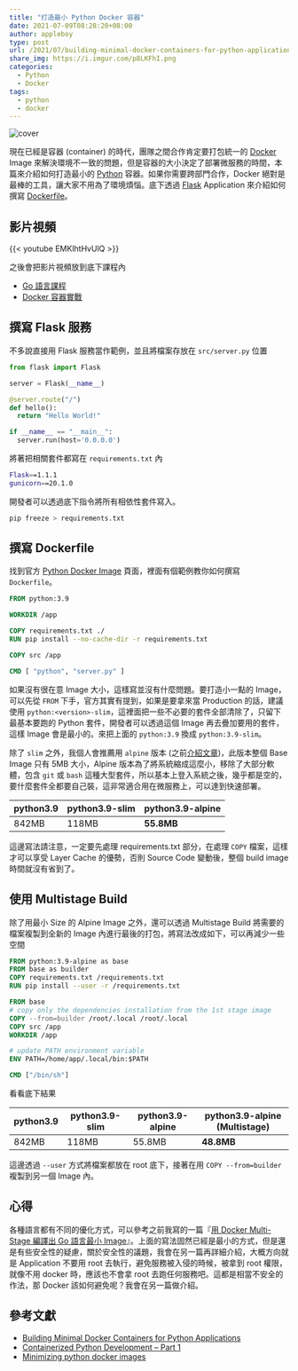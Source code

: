 ```yaml
---
title: "打造最小 Python Docker 容器"
date: 2021-07-09T08:28:20+08:00
author: appleboy
type: post
url: /2021/07/building-minimal-docker-containers-for-python-applications/
share_img: https://i.imgur.com/p8LKFhI.png
categories:
  - Python
  - Docker
tags:
  - python
  - docker
---
```


![cover](https://i.imgur.com/p8LKFhI.png)

現在已經是容器 (container) 的時代，團隊之間合作肯定要打包統一的 [Docker][2] Image 來解決環境不一致的問題，但是容器的大小決定了部署微服務的時間，本篇來介紹如何打造最小的 [Python][1] 容器。如果你需要跨部門合作，Docker 絕對是最棒的工具，讓大家不用為了環境煩惱。底下透過 [Flask][3] Application 來介紹如何撰寫 [Dockerfile][4]。

[1]:https://www.python.org/
[2]:https://www.docker.com/
[3]:https://flask.palletsprojects.com/en/2.0.x/
[4]:https://docs.docker.com/engine/reference/builder/

<!--more-->

## 影片視頻

{{< youtube EMKlhtHvUlQ >}}

之後會把影片視頻放到底下課程內

* [Go 語言課程](https://blog.wu-boy.com/golang-online-course/)
* [Docker 容器實戰](https://blog.wu-boy.com/docker-course/)

## 撰寫 Flask 服務

不多說直接用 Flask 服務當作範例，並且將檔案存放在 `src/server.py` 位置

```python
from flask import Flask

server = Flask(__name__)

@server.route("/")
def hello():
  return "Hello World!"

if __name__ == "__main__":
  server.run(host='0.0.0.0')
```

將著把相關套件都寫在 `requirements.txt` 內

```sh
Flask==1.1.1
gunicorn==20.1.0
```

開發者可以透過底下指令將所有相依性套件寫入。

```sh
pip freeze > requirements.txt
```

## 撰寫 Dockerfile

找到官方 [Python Docker Image][11] 頁面，裡面有個範例教你如何撰寫 `Dockerfile`。

```dockerfile
FROM python:3.9

WORKDIR /app

COPY requirements.txt ./
RUN pip install --no-cache-dir -r requirements.txt

COPY src /app

CMD [ "python", "server.py" ]
```

如果沒有很在意 Image 大小，這樣寫並沒有什麼問題。要打造小一點的 Image，可以先從 `FROM` 下手，官方其實有提到，如果是要拿來當 Production 的話，建議使用 `python:<version>-slim`，這裡面把一些不必要的套件全部清除了，只留下最基本要跑的 Python 套件，開發者可以透過這個 Image 再去疊加要用的套件，這樣 Image 會是最小的。來把上面的 `python:3.9` 換成 `python:3.9-slim`。

除了 `slim` 之外，我個人會推薦用 `alpine` 版本 (之前[介紹文章][22])，此版本整個 Base Image 只有 5MB 大小，Alpine 版本為了將系統縮成這麼小，移除了大部分軟體，包含 `git` 或 `bash` 這種大型套件，所以基本上登入系統之後，幾乎都是空的，要什麼套件全都要自己裝，這非常適合用在微服務上，可以達到快速部署。

| python3.9 | python3.9-slim | python3.9-alpine |
| --------- | -------------- | ---------------- |
| 842MB     | 118MB          | **55.8MB**       |

這邊寫法請注意，一定要先處理 requirements.txt 部分，在處理 `COPY` 檔案，這樣才可以享受 Layer Cache 的優勢，否則 Source Code 變動後，整個 build image 時間就沒有省到了。

[11]:https://hub.docker.com/_/python
[22]:https://blog.wu-boy.com/2015/12/a-super-small-docker-image-based-on-alpine-linux/

## 使用 Multistage Build

除了用最小 Size 的 Alpine Image 之外，還可以透過 Multistage Build 將需要的檔案複製到全新的 Image 內進行最後的打包，將寫法改成如下，可以再減少一些空間

```dockerfile
FROM python:3.9-alpine as base
FROM base as builder
COPY requirements.txt /requirements.txt
RUN pip install --user -r /requirements.txt

FROM base
# copy only the dependencies installation from the 1st stage image
COPY --from=builder /root/.local /root/.local
COPY src /app
WORKDIR /app

# update PATH environment variable
ENV PATH=/home/app/.local/bin:$PATH

CMD ["/bin/sh"]
```

看看底下結果

| python3.9 | python3.9-slim | python3.9-alpine |python3.9-alpine (Multistage)|
| --------- | -------------- | ---------------- | ---------------- |
| 842MB     | 118MB          | 55.8MB           |**48.8MB**       |

這邊透過 `--user` 方式將檔案都放在 root 底下，接著在用 `COPY --from=builder` 複製到另一個 Image 內。

## 心得

各種語言都有不同的優化方式，可以參考之前我寫的一篇『[用 Docker Multi-Stage 編譯出 Go 語言最小 Image][31]』。上面的寫法固然已經是最小的方式，但是還是有些安全性的疑慮，關於安全性的議題，我會在另一篇再詳細介紹，大概方向就是 Application 不要用 root 去執行，避免服務被入侵的時候，被拿到 root 權限，就像不用 docker 時，應該也不會拿 root 去跑任何服務吧。這都是相當不安全的作法，那 Docker 該如何避免呢？我會在另一篇做介紹。

[31]:https://blog.wu-boy.com/2017/04/build-minimal-docker-container-using-multi-stage-for-go-app/

## 參考文獻

* [Building Minimal Docker Containers for Python Applications](https://blog.realkinetic.com/building-minimal-docker-containers-for-python-applications-37d0272c52f3)
* [Containerized Python Development – Part 1](https://www.docker.com/blog/containerized-python-development-part-1/)
* [Minimizing python docker images](https://rodneyosodo.medium.com/minimizing-python-docker-images-cf99f4468d39)
